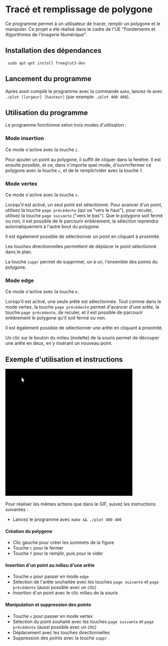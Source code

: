 # Tracé et remplissage de polygone

Ce programme permet à un utilisateur de tracer, remplir un polygone et le manipuler. Ce projet a été réalisé dans le cadre de l'UE "Fondements et Algorithmes de l'Imagerie Numérique".

## Installation des dépendances

     sudo apt-get install freeglut3-dev

## Lancement du programme

Après avoir compilé le programme avec la commande `make`, lancez-le avec `./plot [largeur] [hauteur]` (par exemple `./plot 400 400`).

## Utilisation du programme

Le programme fonctionne selon trois modes d'utilisation :

### Mode insertion

Ce mode s'active avec la touche `i`.

Pour ajouter un point au polygone, il suffit de cliquer dans la fenêtre. Il est ensuite possible, et ce, dans n'importe quel mode, d'ouvrir/fermer ce polygone avec la touche `c`, et de le remplir/vider avec la touche `f`.

### Mode vertex

Ce mode s'active avec la touche `v`.

Lorsqu'il est activé, un seul point est sélectionné. Pour avancer d'un point, utilisez la touche `page précédente` (qui va "vers le haut"), pour reculer, utilisez la touche `page suivante` ("vers le bas"). Que le polygone soit fermé ou non, il est possible de le parcourir entièrement, la sélection reprendra automatiquement à l'autre bout du polygone.

Il est également possible de sélectionner un point en cliquant à proximité.

Les touches directionnelles permettent de déplacer le point sélectionné dans le plan.

La touche `suppr` permet de supprimer, un à un, l'ensemble des points du polygone.

### Mode edge

Ce mode s'active avec la touche `e`.

Lorsqu'il est activé, une seule arête est sélectionnée. Tout comme dans le mode vertex, la touche `page précédente` permet d'avancer d'une arête, la touche `page précédente`, de reculer, et il est possible de parcourir entièrement le polygone qu'il soit fermé ou non.

Il est également possible de sélectionner une arête en cliquant à proximité.

Un clic sur le bouton du milieu (molette) de la souris permet de découper une arête en deux, en y insérant un nouveau point.

## Exemple d'utilisation et instructions

![Exemple d'utilisation](./demo.gif)

Pour réaliser les mêmes actions que dans le GIF, suivez les instructions suivantes :


* Lancez le programme avec `make && ./plot 400 400`

#### Création du polygone

* Clic gauche pour créer les sommets de la figure
* Touche `c` pour le fermer
* Touche `f` pour le remplir, puis pour le vider

#### Insertion d'un point au milieu d'une arête

* Touche `e` pour passer en mode `edge`
* Sélection de l'arête souhaitée avec les touches `page suivante` et `page précédente` (aussi possible avec un clic)
* Insertion d'un point avec le clic milieu de la souris

#### Manipulation et suppression des points

* Touche `v` pour passer en mode vertex
* Sélection du point souhaité avec les touches `page suivante` et `page précédente` (aussi possible avec un clic)
* Déplacement avec les touches directionnelles
* Suppression des points avec la touche `suppr`
